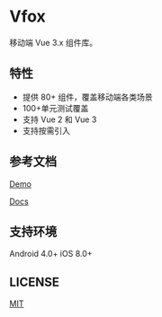 # Vfox

移动端 Vue 3.x 组件库。

## 特性

- 提供 80+ 组件，覆盖移动端各类场景
- 100+单元测试覆盖
- 支持 Vue 2 和 Vue 3
- 支持按需引入

## 参考文档

[Demo](https://cdn.fox2.cn/2.x/demo/)

[Docs](https://cdn.fox2.cn/2.x/docs/)

## 支持环境

Android 4.0+
iOS 8.0+

## LICENSE

[MIT](https://github.com/godxiaoji/vfox/blob/master/LICENSE)
